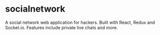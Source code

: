 # socialnetwork
A social network web application for hackers. Built with React, Redux and Socket.io. Features include private live chats and more.
